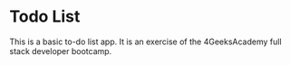 # Todo List
This is a basic to-do list app. It is an exercise of the 4GeeksAcademy full stack developer bootcamp.
